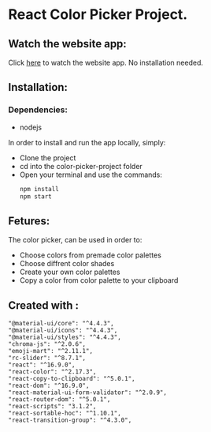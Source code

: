 # React Color Picker Project.

## Watch the website app:
Click [here](https://5d9b58a98b5c35017863231b--tom-color-picker.netlify.com/ "Color Picker App")
to watch the website app.
No installation needed.

## Installation:
   ### Dependencies:
   - nodejs 
   
In order to install and run the app locally, simply:

- Clone the project
- cd into the color-picker-project folder
- Open your terminal and use the commands:
    ```bash
    npm install
    npm start
    ```
    
## Fetures:
The color picker, can be used in order to:
- Choose colors from premade color palettes
- Choose diffrent color shades
- Create your own color palettes
- Copy a color from color palette to your clipboard

## Created with : 
    "@material-ui/core": "^4.4.3",
    "@material-ui/icons": "^4.4.3",
    "@material-ui/styles": "^4.4.3",
    "chroma-js": "^2.0.6",
    "emoji-mart": "^2.11.1",
    "rc-slider": "^8.7.1",
    "react": "^16.9.0",
    "react-color": "^2.17.3",
    "react-copy-to-clipboard": "^5.0.1",
    "react-dom": "^16.9.0",
    "react-material-ui-form-validator": "^2.0.9",
    "react-router-dom": "^5.0.1",
    "react-scripts": "3.1.2",
    "react-sortable-hoc": "^1.10.1",
    "react-transition-group": "^4.3.0",

